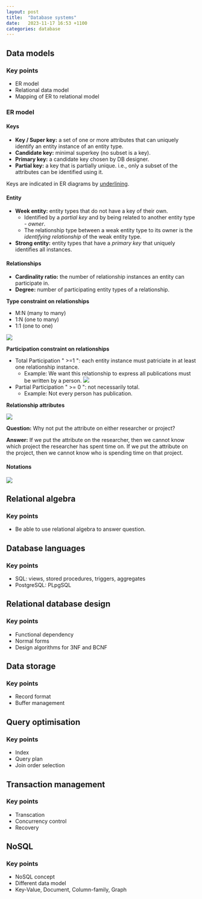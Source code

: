 ```yaml
---
layout: post
title:  "Database systems"
date:   2023-11-17 16:53 +1100
categories: database
---
```

## Data models

### Key points

- ER model
- Relational data model
- Mapping of ER to relational model

### ER model

#### Keys

- **Key / Super key:** a set of one or more attributes that can uniquely identify an entity instance of an entity type.
- **Candidate key:** minimal superkey (no subset is a key).
- **Primary key:** a candidate key chosen by DB designer.
- **Partial key:** a key that is partially unique. i.e., only a subset of the attributes can be identified using it.

Keys are indicated in ER diagrams by <u>underlining</u>.

#### Entity

- **Week entity:** entity types that do not have a key of their own.
    - Identified by a *partial key* and by being related to another entity type - *owner*.
    - The relationship type between a weak entity type to its owner is the *identifying relationship* of the weak entity type.
- **Strong entity:** entity types that have a *primary key* that uniquely identifies all instances.

#### Relationships

- **Cardinality ratio:** the number of relationship instances an entity can
participate in.
- **Degree:** number of participating entity types of a relationship.

**Type constraint on relationships**
- M:N (many to many)
- 1:N (one to many)
- 1:1 (one to one)

![](/assets/images/relationships.png)

**Participation constraint on relationships**
- Total Participation " >=1 ": each entity instance must patriciate in at least one relationship instance. 
    - Example: We want this relationship to express all publications must be written by a person. 
    ![](/assets/images/total_participation.png)
- Partial Participation " >= 0 ": not necessarily total.
    - Example: Not every person has publication.

**Relationship attributes**

![](/assets/images/relation_attr.png)

**Question:** Why not put the attribute on either researcher or project?

**Answer:** If we put the attribute on the researcher, then we cannot know
which project the researcher has spent time on. If we put the attribute on the
project, then we cannot know who is spending time on that project.

#### Notations

![](/assets/images/er_notations.png)

## Relational algebra

### Key points

- Be able to use relational algebra to answer question.

## Database languages

### Key points

- SQL: views, stored procedures, triggers, aggregates
- PostgreSQL: PLpgSQL

## Relational database design

### Key points

- Functional dependency
- Normal forms
- Design algorithms for 3NF and BCNF

## Data storage

### Key points

- Record format
- Buffer management

## Query optimisation

### Key points

- Index
- Query plan
- Join order selection

## Transaction management

### Key points

- Transcation
- Concurrency control
- Recovery

## NoSQL

### Key points

- NoSQL concept
- Different data model
- Key-Value, Document, Column-family, Graph
